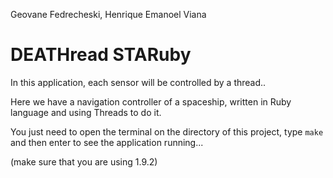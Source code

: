 Geovane Fedrecheski, Henrique Emanoel Viana

DEATHread STARuby
=================
In this application, each sensor will be controlled by a thread..

Here we have a navigation controller of a spaceship, written in Ruby 
language and using Threads to do it.

You just need to open the terminal on the directory of this project,
type `make` and then enter to see the application running...

(make sure that you are using 1.9.2)
